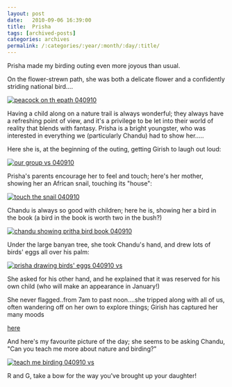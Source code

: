 ```yaml
---
layout: post
date:	2010-09-06 16:39:00
title:  Prisha
tags: [archived-posts]
categories: archives
permalink: /:categories/:year/:month/:day/:title/
---
```

Prisha made my birding outing even more joyous than usual. 

On the flower-strewn path, she was both a delicate flower and a confidently striding national bird....

<a href="http://s835.photobucket.com/albums/zz275/dffrntpx/?action=view&current=IMG_1532.jpg" target="_blank"><img src="http://i835.photobucket.com/albums/zz275/dffrntpx/IMG_1532.jpg" border="0" alt="peacock on th epath 040910"></a>

<lj-cut text="more about her">

Having a child along on a nature trail is always wonderful; they always have a refreshing point of view, and it's a privilege to be let into their world of reality that blends with fantasy. Prisha is a bright youngster, who was interested in everything we (particularly Chandu) had to show her.....

Here she is, at the beginning of the outing, getting Girish to laugh out loud:

<a href="http://s835.photobucket.com/albums/zz275/dffrntpx/?action=view&current=IMG_1474.jpg" target="_blank"><img src="http://i835.photobucket.com/albums/zz275/dffrntpx/IMG_1474.jpg" border="0" alt="our group vs 040910"></a>

Prisha's parents encourage her to feel and touch; here's her mother, showing her an African snail, touching its "house":

<a href="http://s835.photobucket.com/albums/zz275/dffrntpx/?action=view&current=IMG_1485.jpg" target="_blank"><img src="http://i835.photobucket.com/albums/zz275/dffrntpx/IMG_1485.jpg" border="0" alt="touch the snail 040910"></a>

Chandu is always so good with children; here he is, showing her a bird in the book (a bird in the book is worth two in the bush?)

<a href="http://s835.photobucket.com/albums/zz275/dffrntpx/?action=view&current=IMG_1487.jpg" target="_blank"><img src="http://i835.photobucket.com/albums/zz275/dffrntpx/IMG_1487.jpg" border="0" alt="chandu showing pritha bird book 040910"></a>

Under the large banyan tree, she took Chandu's hand, and drew lots of birds' eggs all over his palm:


<a href="http://s835.photobucket.com/albums/zz275/dffrntpx/?action=view&current=IMG_1575.jpg" target="_blank"><img src="http://i835.photobucket.com/albums/zz275/dffrntpx/IMG_1575.jpg" border="0" alt="prisha drawing birds' eggs 040910 vs"></a>

She asked for his other hand, and he explained that it was reserved for his own child (who will make an appearance in January!)

She never flagged..from 7am to past noon....she tripped along with all of us, often wandering off on her own to explore things; Girish has captured her many moods

<a href="http://picasaweb.google.com/mgrishi/ValleySchool04092010#"> here </a>

</lj-cut>

And here's my favourite picture of the day; she seems to be asking Chandu, "Can you teach me more about nature and birding?"

<a href="http://s835.photobucket.com/albums/zz275/dffrntpx/?action=view&current=IMG_1572.jpg" target="_blank"><img src="http://i835.photobucket.com/albums/zz275/dffrntpx/IMG_1572.jpg" border="0" alt="teach me birding 040910 vs"></a>

R and G, take a bow for the way you've brought up your daughter!
